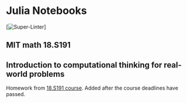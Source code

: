 # Julia Notebooks
[![Super-Linter](https://github.com/AlisonDavey/Julia_notebooks/workflows/Super-Linter/badge.svg)]


## MIT math 18.S191
## Introduction to computational thinking for real-world problems
Homework from [18.S191 course](https://github.com/mitmath/18S191). Added after the course deadlines have passed.
